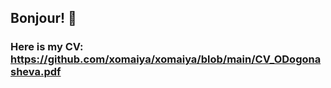 ## Bonjour! 🤖 

### Here is my CV: https://github.com/xomaiya/xomaiya/blob/main/CV_ODogonasheva.pdf
